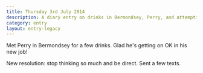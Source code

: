 ```yaml
---
title: Thursday 3rd July 2014
description: A diary entry on drinks in Bermondsey, Perry, and attempting to alter the way my brain works
category: entry
layout: entry-legacy
---
```


Met Perry in Bermondsey for a few drinks. Glad he's getting on OK in his new job!

New resolution: stop thinking so much and be direct. Sent a few texts.
